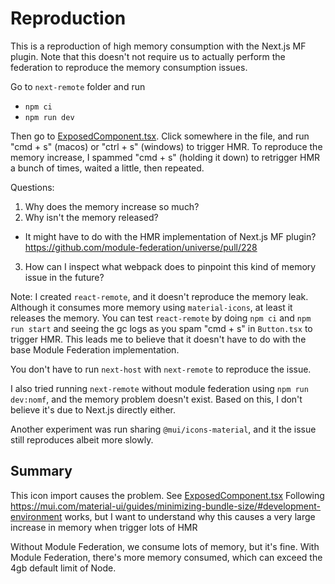 # Reproduction

This is a reproduction of high memory consumption with the Next.js MF plugin. Note that this doesn't not require us to actually perform the federation to reproduce the memory consumption issues.

Go to `next-remote` folder and run
* `npm ci`
* `npm run dev`

Then go to [ExposedComponent.tsx](./next-remote/components/ExposedComponent.tsx). Click somewhere in the file, and run "cmd + s" (macos) or "ctrl + s" (windows) to trigger HMR. To reproduce the memory increase, I spammed "cmd + s" (holding it down) to retrigger HMR a bunch of times, waited a little, then repeated.

Questions:
1. Why does the memory increase so much?
2. Why isn't the memory released?
 * It might have to do with the HMR implementation of Next.js MF plugin? https://github.com/module-federation/universe/pull/228
3. How can I inspect what webpack does to pinpoint this kind of memory issue in the future?

Note: I created `react-remote`, and it doesn't reproduce the memory leak. Although it consumes more memory using `material-icons`, at least it releases the memory. You can test `react-remote` by doing `npm ci` and `npm run start` and seeing the gc logs as you spam "cmd + s" in `Button.tsx` to trigger HMR. This leads me to believe that it doesn't have to do with the base Module Federation implementation.

You don't have to run `next-host` with `next-remote` to reproduce the issue.

I also tried running `next-remote` without module federation using `npm run dev:nomf`, and the memory problem doesn't exist. Based on this, I don't believe it's due to Next.js directly either.

Another experiment was run sharing `@mui/icons-material`, and it the issue still reproduces albeit more slowly.

## Summary

This icon import causes the problem. See [ExposedComponent.tsx](./next-remote/components/ExposedComponent.tsx)
Following https://mui.com/material-ui/guides/minimizing-bundle-size/#development-environment
works, but I want to understand why this causes a very large increase
in memory when trigger lots of HMR

Without Module Federation, we consume lots of memory, but it's fine.
With Module Federation, there's more memory consumed, which can exceed
the 4gb default limit of Node.

